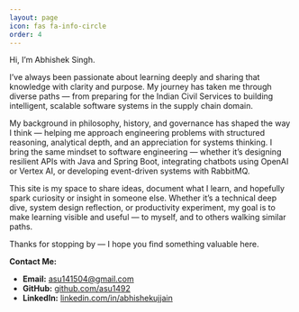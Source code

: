 ```yaml
---
layout: page
icon: fas fa-info-circle
order: 4
---
```


Hi, I’m Abhishek Singh.

I’ve always been passionate about learning deeply and sharing that knowledge with clarity and purpose. My journey has taken me through diverse paths — from preparing for the Indian Civil Services to building intelligent, scalable software systems in the supply chain domain.

My background in philosophy, history, and governance has shaped the way I think — helping me approach engineering problems with structured reasoning, analytical depth, and an appreciation for systems thinking. I bring the same mindset to software engineering — whether it’s designing resilient APIs with Java and Spring Boot, integrating chatbots using OpenAI or Vertex AI, or developing event-driven systems with RabbitMQ.

This site is my space to share ideas, document what I learn, and hopefully spark curiosity or insight in someone else. Whether it’s a technical deep dive, system design reflection, or productivity experiment, my goal is to make learning visible and useful — to myself, and to others walking similar paths.

Thanks for stopping by — I hope you find something valuable here.


**Contact Me:**

- **Email:** [asu141504@gmail.com](mailto:asu141504@gmail.com)
- **GitHub:** <a href="https://github.com/asu1492" target="_blank" rel="noopener noreferrer">github.com/asu1492</a>
- **LinkedIn:** <a href="https://www.linkedin.com/in/abhishekujjain" target="_blank" rel="noopener noreferrer">linkedin.com/in/abhishekujjain</a>
